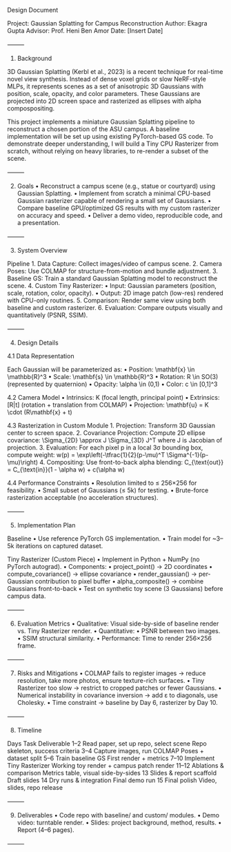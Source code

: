 Design Document

Project: Gaussian Splatting for Campus Reconstruction
Author: Ekagra Gupta
Advisor: Prof. Heni Ben Amor
Date: [Insert Date]

⸻

1. Background

3D Gaussian Splatting (Kerbl et al., 2023) is a recent technique for real-time novel view synthesis. Instead of dense voxel grids or slow NeRF-style MLPs, it represents scenes as a set of anisotropic 3D Gaussians with position, scale, opacity, and color parameters. These Gaussians are projected into 2D screen space and rasterized as ellipses with alpha compospositing.

This project implements a miniature Gaussian Splatting pipeline to reconstruct a chosen portion of the ASU campus. A baseline implementation will be set up using existing PyTorch-based GS code. To demonstrate deeper understanding, I will build a Tiny CPU Rasterizer from scratch, without relying on heavy libraries, to re-render a subset of the scene.

⸻

2. Goals
	•	Reconstruct a campus scene (e.g., statue or courtyard) using Gaussian Splatting.
	•	Implement from scratch a minimal CPU-based Gaussian rasterizer capable of rendering a small set of Gaussians.
	•	Compare baseline GPU/optimized GS results with my custom rasterizer on accuracy and speed.
	•	Deliver a demo video, reproducible code, and a presentation.

⸻

3. System Overview

Pipeline
	1.	Data Capture: Collect images/video of campus scene.
	2.	Camera Poses: Use COLMAP for structure-from-motion and bundle adjustment.
	3.	Baseline GS: Train a standard Gaussian Splatting model to reconstruct the scene.
	4.	Custom Tiny Rasterizer:
	•	Input: Gaussian parameters (position, scale, rotation, color, opacity).
	•	Output: 2D image patch (low-res) rendered with CPU-only routines.
	5.	Comparison: Render same view using both baseline and custom rasterizer.
	6.	Evaluation: Compare outputs visually and quantitatively (PSNR, SSIM).

⸻

4. Design Details

4.1 Data Representation

Each Gaussian will be parameterized as:
	•	Position: \mathbf{x} \in \mathbb{R}^3
	•	Scale: \mathbf{s} \in \mathbb{R}^3
	•	Rotation: R \in SO(3) (represented by quaternion)
	•	Opacity: \alpha \in (0,1)
	•	Color: c \in [0,1]^3

4.2 Camera Model
	•	Intrinsics: K (focal length, principal point)
	•	Extrinsics: [R|t] (rotation + translation from COLMAP)
	•	Projection: \mathbf{u} = K \cdot (R\mathbf{x} + t)

4.3 Rasterization in Custom Module
	1.	Projection: Transform 3D Gaussian center to screen space.
	2.	Covariance Projection: Compute 2D ellipse covariance:
\Sigma_{2D} \approx J \Sigma_{3D} J^T
where J is Jacobian of projection.
	3.	Evaluation: For each pixel p in a local 3σ bounding box, compute weight:
w(p) = \exp\left(-\tfrac{1}{2}(p-\mu)^T \Sigma^{-1}(p-\mu)\right)
	4.	Compositing: Use front-to-back alpha blending:
C_{\text{out}} = C_{\text{in}}(1 - \alpha w) + c(\alpha w)

4.4 Performance Constraints
	•	Resolution limited to ≤ 256×256 for feasibility.
	•	Small subset of Gaussians (≤ 5k) for testing.
	•	Brute-force rasterization acceptable (no acceleration structures).

⸻

5. Implementation Plan

Baseline
	•	Use reference PyTorch GS implementation.
	•	Train model for ~3–5k iterations on captured dataset.

Tiny Rasterizer (Custom Piece)
	•	Implement in Python + NumPy (no PyTorch autograd).
	•	Components:
	•	project_point() → 2D coordinates
	•	compute_covariance() → ellipse covariance
	•	render_gaussian() → per-Gaussian contribution to pixel buffer
	•	alpha_composite() → combine Gaussians front-to-back
	•	Test on synthetic toy scene (3 Gaussians) before campus data.

⸻

6. Evaluation Metrics
	•	Qualitative: Visual side-by-side of baseline render vs. Tiny Rasterizer render.
	•	Quantitative:
	•	PSNR between two images.
	•	SSIM structural similarity.
	•	Performance: Time to render 256×256 frame.

⸻

7. Risks and Mitigations
	•	COLMAP fails to register images → reduce resolution, take more photos, ensure texture-rich surfaces.
	•	Tiny Rasterizer too slow → restrict to cropped patches or fewer Gaussians.
	•	Numerical instability in covariance inversion → add ε to diagonals, use Cholesky.
	•	Time constraint → baseline by Day 6, rasterizer by Day 10.

⸻

8. Timeline

Days	Task	Deliverable
1–2	Read paper, set up repo, select scene	Repo skeleton, success criteria
3–4	Capture images, run COLMAP	Poses + dataset split
5–6	Train baseline GS	First render + metrics
7–10	Implement Tiny Rasterizer	Working toy render + campus patch render
11–12	Ablations & comparison	Metrics table, visual side-by-sides
13	Slides & report scaffold	Draft slides
14	Dry runs & integration	Final demo run
15	Final polish	Video, slides, repo release


⸻

9. Deliverables
	•	Code repo with baseline/ and custom/ modules.
	•	Demo video: turntable render.
	•	Slides: project background, method, results.
	•	Report (4–6 pages).

⸻
